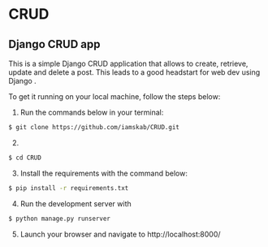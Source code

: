 # CRUD
## Django CRUD app    

This is a simple Django CRUD application that allows to create, retrieve, update and delete a post. This leads to a good headstart for web dev using Django .

To get it running on your local machine, follow the steps below:

1. Run the commands below in your terminal:
```bash
$ git clone https://github.com/iamskab/CRUD.git 
```
2. 
```bash
$ cd CRUD
```
3. Install the requirements with the command below:

```bash
$ pip install -r requirements.txt
```
4. Run the development server with

```bash
$ python manage.py runserver
```

5. Launch your browser and navigate to http://localhost:8000/
